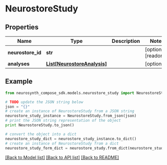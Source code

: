 # NeurostoreStudy


## Properties
Name | Type | Description | Notes
------------ | ------------- | ------------- | -------------
**neurostore_id** | **str** |  | [optional] [readonly] 
**analyses** | [**List[NeurostoreAnalysis]**](NeurostoreAnalysis.md) |  | [optional] 

## Example

```python
from neurosynth_compose_sdk.models.neurostore_study import NeurostoreStudy

# TODO update the JSON string below
json = "{}"
# create an instance of NeurostoreStudy from a JSON string
neurostore_study_instance = NeurostoreStudy.from_json(json)
# print the JSON string representation of the object
print NeurostoreStudy.to_json()

# convert the object into a dict
neurostore_study_dict = neurostore_study_instance.to_dict()
# create an instance of NeurostoreStudy from a dict
neurostore_study_form_dict = neurostore_study.from_dict(neurostore_study_dict)
```
[[Back to Model list]](../README.md#documentation-for-models) [[Back to API list]](../README.md#documentation-for-api-endpoints) [[Back to README]](../README.md)


